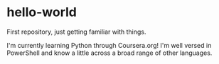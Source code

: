 # hello-world
First repository, just getting familiar with things.

I'm currently learning Python through Coursera.org!  I'm well versed in PowerShell and know a little across a broad range of other languages.  

